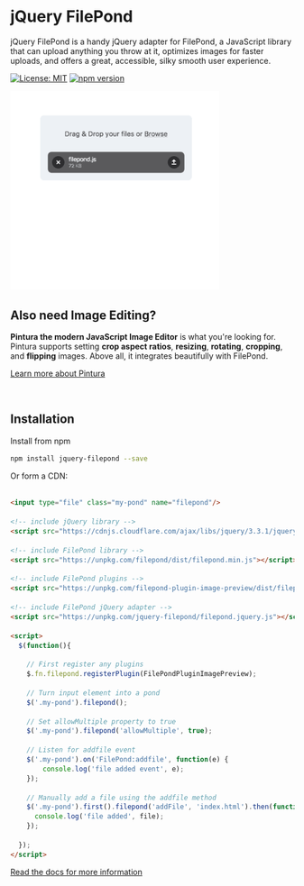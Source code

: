 # jQuery FilePond

jQuery FilePond is a handy jQuery adapter for FilePond, a JavaScript library that can upload anything you throw at it, optimizes images for faster uploads, and offers a great, accessible, silky smooth user experience.

[![License: MIT](https://img.shields.io/badge/license-MIT-blue.svg)](https://github.com/pqina/jquery-filepond/blob/master/LICENSE)
[![npm version](https://badge.fury.io/js/react-filepond.svg)](https://www.npmjs.com/package/jquery-filepond)

<img src="https://github.com/pqina/filepond-github-assets/blob/master/filepond-animation-01.gif" width="370" alt=""/>

## Also need Image Editing?

**Pintura the modern JavaScript Image Editor** is what you're looking for. Pintura supports setting **crop aspect ratios**, **resizing**, **rotating**, **cropping**, and **flipping** images. Above all, it integrates beautifully with FilePond.

[Learn more about Pintura](https://pqina.nl/pintura/?ref=github-vue-filepond)

<img src="https://github.com/pqina/filepond-github-assets/blob/master/filepond_pintura.gif?raw=true" width="600" alt=""/>

## Installation

Install from npm

```bash
npm install jquery-filepond --save
```

Or form a CDN:

```html

<input type="file" class="my-pond" name="filepond"/>

<!-- include jQuery library -->
<script src="https://cdnjs.cloudflare.com/ajax/libs/jquery/3.3.1/jquery.js"></script>

<!-- include FilePond library -->
<script src="https://unpkg.com/filepond/dist/filepond.min.js"></script>

<!-- include FilePond plugins -->
<script src="https://unpkg.com/filepond-plugin-image-preview/dist/filepond-plugin-image-preview.min.js"></script>

<!-- include FilePond jQuery adapter -->
<script src="https://unpkg.com/jquery-filepond/filepond.jquery.js"></script>

<script>
  $(function(){
  
    // First register any plugins
    $.fn.filepond.registerPlugin(FilePondPluginImagePreview);

    // Turn input element into a pond
    $('.my-pond').filepond();

    // Set allowMultiple property to true
    $('.my-pond').filepond('allowMultiple', true);
  
    // Listen for addfile event
    $('.my-pond').on('FilePond:addfile', function(e) {
        console.log('file added event', e);
    });

    // Manually add a file using the addfile method
    $('.my-pond').first().filepond('addFile', 'index.html').then(function(file){
      console.log('file added', file);
    });
  
  });
</script>
```

[Read the docs for more information](https://pqina.nl/filepond/docs/)
